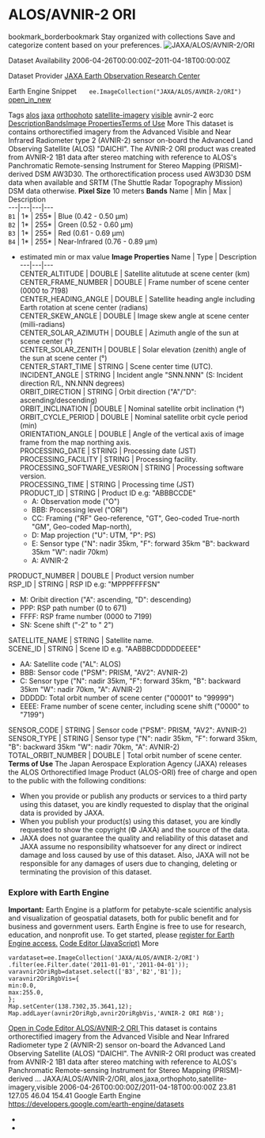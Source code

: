  
#  ALOS/AVNIR-2 ORI 
bookmark_borderbookmark Stay organized with collections  Save and categorize content based on your preferences.
![JAXA/ALOS/AVNIR-2/ORI](https://developers.google.com/earth-engine/datasets/images/JAXA/JAXA_ALOS_AVNIR-2_ORI_sample.png) 

Dataset Availability
    2006-04-26T00:00:00Z–2011-04-18T00:00:00Z 

Dataset Provider
     [ JAXA Earth Observation Research Center ](https://www.eorc.jaxa.jp/ALOS/en/dataset/ori_e.htm) 

Earth Engine Snippet
     `    ee.ImageCollection("JAXA/ALOS/AVNIR-2/ORI")   ` [ open_in_new ](https://code.earthengine.google.com/?scriptPath=Examples:Datasets/JAXA/JAXA_ALOS_AVNIR-2_ORI) 

Tags
     [alos](https://developers.google.com/earth-engine/datasets/tags/alos) [jaxa](https://developers.google.com/earth-engine/datasets/tags/jaxa) [orthophoto](https://developers.google.com/earth-engine/datasets/tags/orthophoto) [satellite-imagery](https://developers.google.com/earth-engine/datasets/tags/satellite-imagery) [visible](https://developers.google.com/earth-engine/datasets/tags/visible)
avnir-2
eorc
[Description](https://developers.google.com/earth-engine/datasets/catalog/JAXA_ALOS_AVNIR-2_ORI#description)[Bands](https://developers.google.com/earth-engine/datasets/catalog/JAXA_ALOS_AVNIR-2_ORI#bands)[Image Properties](https://developers.google.com/earth-engine/datasets/catalog/JAXA_ALOS_AVNIR-2_ORI#image-properties)[Terms of Use](https://developers.google.com/earth-engine/datasets/catalog/JAXA_ALOS_AVNIR-2_ORI#terms-of-use) More
This dataset is contains orthorectified imagery from the Advanced Visible and Near Infrared Radiometer type 2 (AVNIR-2) sensor on-board the Advanced Land Observing Satellite (ALOS) "DAICHI".
The AVNIR-2 ORI product was created from AVNIR-2 1B1 data after stereo matching with reference to ALOS's Panchromatic Remote-sensing Instrument for Stereo Mapping (PRISM)-derived DSM AW3D30. The orthorectification process used AW3D30 DSM data when available and SRTM (The Shuttle Radar Topography Mission) DSM data otherwise.
**Pixel Size** 10 meters 
**Bands**
Name | Min | Max | Description  
---|---|---|---  
`B1` |  1*  |  255*  | Blue (0.42 - 0.50 μm)  
`B2` |  1*  |  255*  | Green (0.52 - 0.60 μm)  
`B3` |  1*  |  255*  | Red (0.61 - 0.69 μm)  
`B4` |  1*  |  255*  | Near-Infrared (0.76 - 0.89 μm)  
* estimated min or max value 
**Image Properties**
Name | Type | Description  
---|---|---  
CENTER_ALTITUDE | DOUBLE | Satellite alitutude at scene center (km)  
CENTER_FRAME_NUMBER | DOUBLE | Frame number of scene center (0000 to 7198)  
CENTER_HEADING_ANGLE | DOUBLE | Satellite heading angle including Earth rotation at scene center (radians)  
CENTER_SKEW_ANGLE | DOUBLE | Image skew angle at scene center (milli-radians)  
CENTER_SOLAR_AZIMUTH | DOUBLE | Azimuth angle of the sun at scene center (°)  
CENTER_SOLAR_ZENITH | DOUBLE | Solar elevation (zenith) angle of the sun at scene center (°)  
CENTER_START_TIME | STRING | Scene center time (UTC).  
INCIDENT_ANGLE | STRING | Incident angle "SNN.NNN" (S: Incident direction R/L, NN.NNN degrees)  
ORBIT_DIRECTION | STRING | Orbit direction ("A"/"D": ascending/descending)  
ORBIT_INCLINATION | DOUBLE | Nominal satellite orbit inclination (°)  
ORBIT_CYCLE_PERIOD | DOUBLE | Nominal satellite orbit cycle period (min)  
ORIENTATION_ANGLE | DOUBLE | Angle of the vertical axis of image frame from the map northing axis.  
PROCESSING_DATE | STRING | Processing date (JST)  
PROCESSING_FACILITY | STRING | Processing facility.  
PROCESSING_SOFTWARE_VESRION | STRING | Processing software version.  
PROCESSING_TIME | STRING | Processing time (JST)  
PRODUCT_ID | STRING | Product ID e.g: "ABBBCCDE"
  * A: Observation mode ("O")
  * BBB: Processing level ("ORI")
  * CC: Framing ("RF" Geo-reference, "GT", Geo-coded True-north "GM", Geo-coded Map-north),
  * D: Map projection ("U": UTM, "P": PS)
  * E: Sensor type ("N": nadir 35km, "F": forward 35km "B": backward 35km "W": nadir 70km)
  * A: AVNIR-2

  
PRODUCT_NUMBER | DOUBLE | Product version number  
RSP_ID | STRING | RSP ID e.g: "MPPPFFFFSN"
  * M: Oribit direction ("A": ascending, "D": descending)
  * PPP: RSP path number (0 to 671)
  * FFFF: RSP frame number (0000 to 7199)
  * SN: Scene shift ("-2" to " 2")

  
SATELLITE_NAME | STRING | Satellite name.  
SCENE_ID | STRING | Scene ID e.g. "AABBBCDDDDDEEEE"
  * AA: Satellite code ("AL": ALOS)
  * BBB: Sensor code ("PSM": PRISM, "AV2": AVNIR-2)
  * C: Sensor type ("N": nadir 35km, "F": forward 35km, "B": backward 35km "W": nadir 70km, "A": AVNIR-2)
  * DDDDD: Total orbit number of scene center ("00001" to "99999")
  * EEEE: Frame number of scene center, including scene shift ("0000" to "7199")

  
SENSOR_CODE | STRING | Sensor code ("PSM": PRISM, "AV2": AVNIR-2)  
SENSOR_TYPE | STRING | Sensor type ("N": nadir 35km, "F": forward 35km, "B": backward 35km "W": nadir 70km, "A": AVNIR-2)  
TOTAL_ORBIT_NUMBER | DOUBLE | Total orbit number of scene center.  
**Terms of Use**
The Japan Aerospace Exploration Agency (JAXA) releases the ALOS Orthorectified Image Product (ALOS-ORI) free of charge and open to the public with the following conditions:
  * When you provide or publish any products or services to a third party using this dataset, you are kindly requested to display that the original data is provided by JAXA.
  * When you publish your product(s) using this dataset, you are kindly requested to show the copyright (© JAXA) and the source of the data.
  * JAXA does not guarantee the quality and reliability of this dataset and JAXA assume no responsibility whatsoever for any direct or indirect damage and loss caused by use of this dataset. Also, JAXA will not be responsible for any damages of users due to changing, deleting or terminating the provision of this dataset.


### Explore with Earth Engine
**Important:** Earth Engine is a platform for petabyte-scale scientific analysis and visualization of geospatial datasets, both for public benefit and for business and government users. Earth Engine is free to use for research, education, and nonprofit use. To get started, please [register for Earth Engine access.](https://console.cloud.google.com/earth-engine)
[Code Editor (JavaScript)](https://developers.google.com/earth-engine/datasets/catalog/JAXA_ALOS_AVNIR-2_ORI#code-editor-javascript-sample) More
```
vardataset=ee.ImageCollection('JAXA/ALOS/AVNIR-2/ORI')
.filter(ee.Filter.date('2011-01-01','2011-04-01'));
varavnir2OriRgb=dataset.select(['B3','B2','B1']);
varavnir2OriRgbVis={
min:0.0,
max:255.0,
};
Map.setCenter(138.7302,35.3641,12);
Map.addLayer(avnir2OriRgb,avnir2OriRgbVis,'AVNIR-2 ORI RGB');
```
[ Open in Code Editor ](https://code.earthengine.google.com/?scriptPath=Examples:Datasets/JAXA/JAXA_ALOS_AVNIR-2_ORI)
[ ALOS/AVNIR-2 ORI ](https://developers.google.com/earth-engine/datasets/catalog/JAXA_ALOS_AVNIR-2_ORI)
This dataset is contains orthorectified imagery from the Advanced Visible and Near Infrared Radiometer type 2 (AVNIR-2) sensor on-board the Advanced Land Observing Satellite (ALOS) "DAICHI". The AVNIR-2 ORI product was created from AVNIR-2 1B1 data after stereo matching with reference to ALOS's Panchromatic Remote-sensing Instrument for Stereo Mapping (PRISM)-derived …
JAXA/ALOS/AVNIR-2/ORI, alos,jaxa,orthophoto,satellite-imagery,visible 
2006-04-26T00:00:00Z/2011-04-18T00:00:00Z
23.81 127.05 46.04 154.41 
Google Earth Engine
https://developers.google.com/earth-engine/datasets
  * [ ](https://doi.org/https://www.eorc.jaxa.jp/ALOS/en/dataset/ori_e.htm)
  * [ ](https://doi.org/https://developers.google.com/earth-engine/datasets/catalog/JAXA_ALOS_AVNIR-2_ORI)


